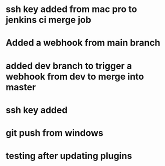 # ssh key added from mac pro to jenkins ci merge job
# Added a webhook from main branch
# added dev branch to trigger a webhook from dev to merge into master
# ssh key added
# git push from windows
# testing after updating plugins
